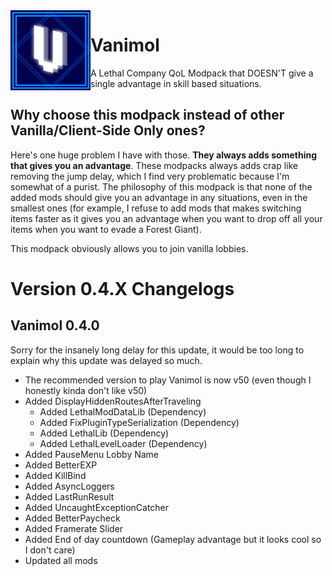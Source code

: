 <img align="left" width="128" height="128" src="https://raw.githubusercontent.com/SiriusBYT/Vanimol/main/icon.png">

# Vanimol
A Lethal Company QoL Modpack that DOESN'T give a single advantage in skill based situations.

## Why choose this modpack instead of other Vanilla/Client-Side Only ones?
Here's one huge problem I have with those. **They always adds something that gives you an advantage**. These modpacks always adds crap like removing the jump delay, which I find very problematic because I'm somewhat of a purist. The philosophy of this modpack is that none of the added mods should give you an advantage in any situations, even in the smallest ones (for example, I refuse to add mods that makes switching items faster as it gives you an advantage when you want to drop off all your items when you want to evade a Forest Giant).

This modpack obviously allows you to join vanilla lobbies.


# Version 0.4.X Changelogs

## Vanimol 0.4.0
Sorry for the insanely long delay for this update, it would be too long to explain why this update was delayed so much.
- The recommended version to play Vanimol is now v50 (even though I honestly kinda don't like v50)
- Added DisplayHiddenRoutesAfterTraveling
    - Added LethalModDataLib (Dependency)
    - Added FixPluginTypeSerialization (Dependency)
    - Added LethalLib (Dependency)
    - Added LethalLevelLoader (Dependency)
- Added PauseMenu Lobby Name
- Added BetterEXP
- Added KillBind
- Added AsyncLoggers
- Added LastRunResult
- Added UncaughtExceptionCatcher
- Added BetterPaycheck
- Added Framerate Slider
- Added End of day countdown (Gameplay advantage but it looks cool so I don't care)
- Updated all mods